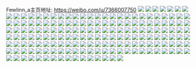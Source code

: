 Fewlinn_a主页地址: https://weibo.com/u/7366007750 
![](https://wx4.sinaimg.cn/mw2000/0082v16Cgy1h9f14r0eazj30u00u0wh8.jpg) 
![](https://wx4.sinaimg.cn/mw2000/0082v16Cgy1h9d1e4vs18j30u0138n5b.jpg) 
![](https://wx4.sinaimg.cn/mw2000/0082v16Cgy1h9d1e3122gj30u014010j.jpg) 
![](https://wx4.sinaimg.cn/mw2000/0082v16Cgy1h9d1e5croxj30u013ntfk.jpg) 
![](https://wx4.sinaimg.cn/mw2000/0082v16Cgy1h9d1e5rtiyj30km10n0vk.jpg) 
![](https://wx4.sinaimg.cn/mw2000/0082v16Cgy1h9balcbztrj327n2y7hdu.jpg) 
![](https://wx4.sinaimg.cn/mw2000/0082v16Cgy1h9bal8y4kkj32c0340qv6.jpg) 
![](https://wx4.sinaimg.cn/mw2000/0082v16Cgy1h8rmoktsblj31mo268b29.jpg) 
![](https://wx4.sinaimg.cn/mw2000/0082v16Cgy1h8rmongqrtj31lm24u1ke.jpg) 
![](https://wx4.sinaimg.cn/mw2000/0082v16Cgy1h8rmolulcwj31e31use55.jpg) 
![](https://wx4.sinaimg.cn/mw2000/0082v16Cgy1h8rmovvvctj31g41xi7tt.jpg) 
![](https://wx4.sinaimg.cn/mw2000/0082v16Cgy1h8rmoxo62bj31fx1x81f1.jpg) 
![](https://wx4.sinaimg.cn/mw2000/0082v16Cgy1h8rmotsbrbj31ho1zkqqw.jpg) 
![](https://wx4.sinaimg.cn/mw2000/0082v16Cgy1h8rmosa872j31c31s34pv.jpg) 
![](https://wx4.sinaimg.cn/mw2000/0082v16Cgy1h8rmoiqdyjj31km23g1kx.jpg) 
![](https://wx4.sinaimg.cn/mw2000/0082v16Cgy1h8rmopr3k6j31mo2684qp.jpg) 
![](https://wx4.sinaimg.cn/mw2000/0082v16Cgy1h8py0ddglmj326m2wuu0x.jpg) 
![](https://wx4.sinaimg.cn/mw2000/0082v16Cgy1h7ozwjzhmyj32c0340hdt.jpg) 
![](https://wx4.sinaimg.cn/mw2000/0082v16Cgy1h7ozzmogaaj33402c01ky.jpg) 
![](https://wx4.sinaimg.cn/mw2000/0082v16Cgy1h7ozz7o1acj30n01dsn36.jpg) 
![](https://wx4.sinaimg.cn/mw2000/0082v16Cgy1h7n8zzn4n3j31mo268b29.jpg) 
![](https://wx4.sinaimg.cn/mw2000/0082v16Cgy1h7n8yzwblnj31mo2687wh.jpg) 
![](https://wx4.sinaimg.cn/mw2000/0082v16Cgy1h7n8sy8fgfj31mo2684qp.jpg) 
![](https://wx4.sinaimg.cn/mw2000/0082v16Cgy1h7n8um18vlj31mo2684qp.jpg) 
![](https://wx4.sinaimg.cn/mw2000/0082v16Cgy1h7n8va95cpj31mo268e81.jpg) 
![](https://wx4.sinaimg.cn/mw2000/0082v16Cgy1h7n8xhi39jj31mo2684qp.jpg) 
![](https://wx4.sinaimg.cn/mw2000/0082v16Cgy1h7n8x1vcjxj31mo268qv5.jpg) 
![](https://wx4.sinaimg.cn/mw2000/0082v16Cgy1h7n9ng4m41j32681mou0x.jpg) 
![](https://wx4.sinaimg.cn/mw2000/0082v16Cgy1h7n8tb4pxxj32681mo7wh.jpg) 
![](https://wx4.sinaimg.cn/mw2000/0082v16Cgy1h7n8vq4j22j32681mo7wh.jpg) 
![](https://wx4.sinaimg.cn/mw2000/0082v16Cgy1h7n8u3nuscj31mo268b29.jpg) 
![](https://wx4.sinaimg.cn/mw2000/0082v16Cgy1h7n8zg4bidj31mo268b29.jpg) 
![](https://wx4.sinaimg.cn/mw2000/0082v16Cgy1h7n8xx3mvuj31mo2684qp.jpg) 
![](https://wx4.sinaimg.cn/mw2000/0082v16Cgy1h7n8yjj4euj31mo2687wh.jpg) 
![](https://wx4.sinaimg.cn/mw2000/0082v16Cgy1h7n9oglbhcj32681mou0x.jpg) 
![](https://wx4.sinaimg.cn/mw2000/0082v16Cgy1h7n9mapodoj32681mo4qq.jpg) 
![](https://wx4.sinaimg.cn/mw2000/0082v16Cgy1h7m5uo34ukj30u0140ah8.jpg) 
![](https://wx4.sinaimg.cn/mw2000/0082v16Cgy1h7kw9fogpcj31400u0jye.jpg) 
![](https://wx4.sinaimg.cn/mw2000/0082v16Cgy1h7kw8wfl1yj31400u0jzs.jpg) 
![](https://wx4.sinaimg.cn/mw2000/0082v16Cgy1h7kw919mkij31400u0ai4.jpg) 
![](https://wx4.sinaimg.cn/mw2000/0082v16Cgy1h7kw9cfjoaj30u0140q85.jpg) 
![](https://wx4.sinaimg.cn/mw2000/0082v16Cgy1h7inuzu4lpj31mo266b29.jpg) 
![](https://wx4.sinaimg.cn/mw2000/0082v16Cgy1h7inuvgcvhj31mo2647wh.jpg) 
![](https://wx4.sinaimg.cn/mw2000/0082v16Cgy1h6ut64k4clj31mk2627wh.jpg) 
![](https://wx4.sinaimg.cn/mw2000/0082v16Cgy1h6ut5xklxkj31oj28q7wh.jpg) 
![](https://wx4.sinaimg.cn/mw2000/0082v16Cgy1h6qmo5chgfj31hd1z1b29.jpg) 
![](https://wx4.sinaimg.cn/mw2000/0082v16Cgy1h6qmo8xsodj31ee1v51iw.jpg) 
![](https://wx4.sinaimg.cn/mw2000/0082v16Cgy1h6qmon2ra4j31mo264k08.jpg) 
![](https://wx4.sinaimg.cn/mw2000/0082v16Cgy1h6qmoickkij32681mm43q.jpg) 
![](https://wx4.sinaimg.cn/mw2000/0082v16Cgy1h6qmoe441zj31jx22j447.jpg) 
![](https://wx4.sinaimg.cn/mw2000/0082v16Cgy1h6qmoaduexj31dw1uhhbv.jpg) 
![](https://wx4.sinaimg.cn/mw2000/0082v16Cgy1h6qmocpactj31hq1zm1kx.jpg) 
![](https://wx4.sinaimg.cn/mw2000/0082v16Cgy1h6qmo6sxisj31k222p7wh.jpg) 
![](https://wx4.sinaimg.cn/mw2000/0082v16Cgy1h6qmobfka8j31hc1z34ns.jpg) 
![](https://wx4.sinaimg.cn/mw2000/0082v16Cgy1h6jps5hm01j32c034044c.jpg) 
![](https://wx4.sinaimg.cn/mw2000/0082v16Cgy1h6jpshr2q2j32c0340b2a.jpg) 
![](https://wx4.sinaimg.cn/mw2000/0082v16Cgy1h6jpsdkipfj32c0340x6p.jpg) 
![](https://wx4.sinaimg.cn/mw2000/0082v16Cgy1h64wdjj8ngj30n01ds75n.jpg) 
![](https://wx4.sinaimg.cn/mw2000/0082v16Cgy1h64wgqzpw7j31k122q4qp.jpg) 
![](https://wx4.sinaimg.cn/mw2000/0082v16Cgy1h48qo7i0l0j32c0340u0y.jpg) 
![](https://wx4.sinaimg.cn/mw2000/0082v16Cgy1h48qwdm5y5j32c03407wj.jpg) 
![](https://wx4.sinaimg.cn/mw2000/0082v16Cgy1h48qwgjvhvj30lo0swai4.jpg) 
![](https://wx4.sinaimg.cn/mw2000/0082v16Cgy1h41n65rc53j32c034be83.jpg) 
![](https://wx4.sinaimg.cn/mw2000/0082v16Cgy1h41n7sr3oyj32a531i7wj.jpg) 
![](https://wx4.sinaimg.cn/mw2000/0082v16Cgy1h41n6d49ndj327o2y6qv6.jpg) 
![](https://wx4.sinaimg.cn/mw2000/0082v16Cgy1h41n5xxte0j32c033zqv6.jpg) 
![](https://wx4.sinaimg.cn/mw2000/0082v16Cgy1h41n6pqqwaj328z2zye83.jpg) 
![](https://wx4.sinaimg.cn/mw2000/0082v16Cgy1h41n5qds76j32512uo1kz.jpg) 
![](https://wx4.sinaimg.cn/mw2000/0082v16Cgy1h41n7397s5j329d30hx6q.jpg) 
![](https://wx4.sinaimg.cn/mw2000/0082v16Cgy1h3kbclortfj30u0140tjw.jpg) 
![](https://wx4.sinaimg.cn/mw2000/0082v16Cgy1h3eplebd01j30u0140ajy.jpg) 
![](https://wx4.sinaimg.cn/mw2000/0082v16Cgy1h3epkhivifj30u013z12k.jpg) 
![](https://wx4.sinaimg.cn/mw2000/0082v16Cgy1h3epkg4i5cj30u013zajf.jpg) 
![](https://wx4.sinaimg.cn/mw2000/0082v16Cgy1h3epkstuqdj30u0140al0.jpg) 
![](https://wx4.sinaimg.cn/mw2000/0082v16Cgy1h3epkqpfomj30u01407e1.jpg) 
![](https://wx4.sinaimg.cn/mw2000/0082v16Cgy1h3epkkuaqij30u014049r.jpg) 
![](https://wx4.sinaimg.cn/mw2000/0082v16Cgy1h3epkmt9qzj30u014048u.jpg) 
![](https://wx4.sinaimg.cn/mw2000/0082v16Cgy1h3epkixu1aj30u01417dg.jpg) 
![](https://wx4.sinaimg.cn/mw2000/0082v16Cgy1h3eprnbt07j30u01407gc.jpg) 
![](https://wx4.sinaimg.cn/mw2000/0082v16Cgy1h3eprjzfk6j30u013z49p.jpg) 
![](https://wx4.sinaimg.cn/mw2000/0082v16Cgy1h3bnhj7744j30n01dskem.jpg) 
![](https://wx4.sinaimg.cn/mw2000/0082v16Cgy1h35xrzc8k7j30u01407b7.jpg) 
![](https://wx4.sinaimg.cn/mw2000/0082v16Cgy1h35xs0d20zj30u014043d.jpg) 
![](https://wx4.sinaimg.cn/mw2000/0082v16Cgy1h35xrxzbzzj30u0140122.jpg) 
![](https://wx4.sinaimg.cn/mw2000/0082v16Cgy1h35xs2mb0ij30u0140jy5.jpg) 
![](https://wx4.sinaimg.cn/mw2000/0082v16Cgy1h35xs1k40jj30u013zwn2.jpg) 
![](https://wx4.sinaimg.cn/mw2000/0082v16Cgy1h35xs4taldj30u0140wnp.jpg) 
![](https://wx4.sinaimg.cn/mw2000/0082v16Cgy1h35xs6acl8j30u0147dpu.jpg) 
![](https://wx4.sinaimg.cn/mw2000/0082v16Cgy1h2i2e4vn96j30u0140ak2.jpg) 
![](https://wx4.sinaimg.cn/mw2000/0082v16Cgy1h2i2duc1prj30u0140k1r.jpg) 
![](https://wx4.sinaimg.cn/mw2000/0082v16Cgy1h2i2dqeu9nj30u0140tfi.jpg) 
![](https://wx4.sinaimg.cn/mw2000/0082v16Cgy1h2i2e3pv07j30u0140guy.jpg) 
![](https://wx4.sinaimg.cn/mw2000/0082v16Cgy1h2i2e0u1egj30u01400y7.jpg) 
![](https://wx4.sinaimg.cn/mw2000/0082v16Cgy1h2i2dsv4vrj30u014010b.jpg) 
![](https://wx4.sinaimg.cn/mw2000/0082v16Cgy1h2i2dzvnlej30u01407gd.jpg) 
![](https://wx4.sinaimg.cn/mw2000/0082v16Cgy1h2f2s5sovqj30u01407a5.jpg) 
![](https://wx4.sinaimg.cn/mw2000/0082v16Cgy1h2f2s27ycxj30u01407bx.jpg) 
![](https://wx4.sinaimg.cn/mw2000/0082v16Cgy1h2f2vnefdoj30sg59mqv5.jpg) 
![](https://wx4.sinaimg.cn/mw2000/0082v16Cgy1h2f2w650gaj30sg59mqv5.jpg) 
![](https://wx4.sinaimg.cn/mw2000/0082v16Cgy1h2f2tk681vj30sg3y8e81.jpg) 
![](https://wx4.sinaimg.cn/mw2000/0082v16Cgy1h2f2tf8fctj30sg59mkjl.jpg) 
![](https://wx4.sinaimg.cn/mw2000/0082v16Cgy1h2f2yvkad2j30sg5x9kjl.jpg) 
![](https://wx4.sinaimg.cn/mw2000/0082v16Cgy1h2f2z5tnnmj30sg4vc4qp.jpg) 
![](https://wx4.sinaimg.cn/mw2000/0082v16Cgy1h2f2ztin0aj30sg59mu0x.jpg) 
![](https://wx4.sinaimg.cn/mw2000/0082v16Cgy1h2bluokhcsj30u0140wni.jpg) 
![](https://wx4.sinaimg.cn/mw2000/0082v16Cgy1h2bluniz8vj30u0140458.jpg) 
![](https://wx4.sinaimg.cn/mw2000/0082v16Cgy1h2bluqxp1ej30u0140wld.jpg) 
![](https://wx4.sinaimg.cn/mw2000/0082v16Cgy1h2bluq1gilj31400u0ag4.jpg) 
![](https://wx4.sinaimg.cn/mw2000/0082v16Cgy1h2blums8xoj31400u0n3o.jpg) 
![](https://wx4.sinaimg.cn/mw2000/0082v16Cgy1h2blupb0ooj31400u044l.jpg) 
![](https://wx4.sinaimg.cn/mw2000/0082v16Cgy1h23j77p244j30u01407c0.jpg) 
![](https://wx4.sinaimg.cn/mw2000/0082v16Cgy1h1xt4p2u16j30n01dsn2i.jpg) 
![](https://wx4.sinaimg.cn/mw2000/0082v16Cgy1h1ol4vblatj32c03404qq.jpg) 
![](https://wx4.sinaimg.cn/mw2000/0082v16Cgy1h1ol4ox9dnj32152pikjm.jpg) 
![](https://wx4.sinaimg.cn/mw2000/0082v16Cgy1h1ol4ytg8bj326p2wxkjm.jpg) 
![](https://wx4.sinaimg.cn/mw2000/0082v16Cgy1h1ol4zyybqj314u1ihb0h.jpg) 
![](https://wx4.sinaimg.cn/mw2000/0082v16Cgy1h1ol4x3chdj32af31wnpe.jpg) 
![](https://wx4.sinaimg.cn/mw2000/0082v16Cgy1h13niulf8sj30u0140thz.jpg) 
![](https://wx4.sinaimg.cn/mw2000/0082v16Cgy1h13nisdxtkj30u0140ai9.jpg) 
![](https://wx4.sinaimg.cn/mw2000/0082v16Cgy1h13niybc0pj30u0140qcl.jpg) 
![](https://wx4.sinaimg.cn/mw2000/0082v16Cgy1h0kzbqk98hj30n01dsadi.jpg) 
![](https://wx4.sinaimg.cn/mw2000/0082v16Cgy1h0kzbobr0oj30n01ds0va.jpg) 
![](https://wx4.sinaimg.cn/mw2000/0082v16Cgy1h0kzc4y49uj30n01ds42w.jpg) 
![](https://wx4.sinaimg.cn/mw2000/0082v16Cgy1h0kzcdlq5zj30n01dstcd.jpg) 
![](https://wx4.sinaimg.cn/mw2000/0082v16Cgy1h0kzcnr243j30n01dsn18.jpg) 
![](https://wx4.sinaimg.cn/mw2000/0082v16Cgy1h0kzd1e7fwj30n01dsn0x.jpg) 
![](https://wx4.sinaimg.cn/mw2000/0082v16Cgy1h0kzd9f2o2j30n01ds0wp.jpg) 
![](https://wx4.sinaimg.cn/mw2000/0082v16Cgy1h0kzdlrfg1j30n01dswj2.jpg) 
![](https://wx4.sinaimg.cn/mw2000/0082v16Cgy1h08i8016j0j30u0140qgg.jpg) 
![](https://wx4.sinaimg.cn/mw2000/0082v16Cgy1h08icbgcagj30u01404al.jpg) 
![](https://wx4.sinaimg.cn/mw2000/0082v16Cgy1h08i75xb0rj30u0140ami.jpg) 
![](https://wx4.sinaimg.cn/mw2000/0082v16Cgy1h08i7s5nc2j30u0140qd7.jpg) 
![](https://wx4.sinaimg.cn/mw2000/0082v16Cgy1h08i793kd9j30u0140gxn.jpg) 
![](https://wx4.sinaimg.cn/mw2000/0082v16Cgy1h08i72iicoj30u0140gxu.jpg) 
![](https://wx4.sinaimg.cn/mw2000/0082v16Cgy1h08i84buynj30u014014y.jpg) 
![](https://wx4.sinaimg.cn/mw2000/0082v16Cgy1h08i86sikgj30u0140gx0.jpg) 
![](https://wx4.sinaimg.cn/mw2000/0082v16Cgy1h08i6z8cjuj30u0140n9x.jpg) 
![](https://wx4.sinaimg.cn/mw2000/0082v16Cgy1h08i6uopt9j30u0140gzd.jpg) 
![](https://wx4.sinaimg.cn/mw2000/0082v16Cgy1h08i7wj3ptj30u0140gyx.jpg) 
![](https://wx4.sinaimg.cn/mw2000/0082v16Cgy1h08i8a8uilj30u0140n8k.jpg) 
![](https://wx4.sinaimg.cn/mw2000/0082v16Cgy1h08i7cdbk8j30u01407f8.jpg) 
![](https://wx4.sinaimg.cn/mw2000/0082v16Cgy1h08i6o4eb0j30u0140alr.jpg) 
![](https://wx4.sinaimg.cn/mw2000/0082v16Cgy1h08i7i09kpj30u00u0tib.jpg) 
![](https://wx4.sinaimg.cn/mw2000/0082v16Cgy1h08i7l8ztej30u00u012i.jpg) 
![](https://wx4.sinaimg.cn/mw2000/0082v16Cgy1h08i7ns0hsj30u0140woi.jpg) 
![](https://wx4.sinaimg.cn/mw2000/0082v16Cgy1h08i6qxo5qj30u0140gw3.jpg) 
![](https://wx4.sinaimg.cn/mw2000/0082v16Cgy1h02vvslp7hj30u01hc4aw.jpg) 
![](https://wx4.sinaimg.cn/mw2000/0082v16Cgy1h02vvwe9swj30u01hcwqa.jpg) 
![](https://wx4.sinaimg.cn/mw2000/0082v16Cgy1h02vvgarh5j30u01hck3h.jpg) 
![](https://wx4.sinaimg.cn/mw2000/0082v16Cgy1h02vv99344j30u01hcgxz.jpg) 
![](https://wx4.sinaimg.cn/mw2000/0082v16Cgy1h02vv36z9pj30u01hc7gs.jpg) 
![](https://wx4.sinaimg.cn/mw2000/0082v16Cgy1h02vvnv2dvj30u01hck3u.jpg) 
![](https://wx4.sinaimg.cn/mw2000/0082v16Cgy1gzr81d9eh0j30sg6bk4qr.jpg) 
![](https://wx4.sinaimg.cn/mw2000/0082v16Cgy1gzr816xfurj30sg5m91kz.jpg) 
![](https://wx4.sinaimg.cn/mw2000/0082v16Cgy1gzr81iadq1j30sg4qqb2a.jpg) 
![](https://wx4.sinaimg.cn/mw2000/0082v16Cgy1gzr81nlp2lj30sg59n4qq.jpg) 
![](https://wx4.sinaimg.cn/mw2000/0082v16Cgy1gzr81tky9oj30sg5j4kjm.jpg) 
![](https://wx4.sinaimg.cn/mw2000/0082v16Cgy1gzr81zkssxj30sg505b2a.jpg) 
![](https://wx4.sinaimg.cn/mw2000/0082v16Cgy1gzr824bq8rj30sg47p4qq.jpg) 
![](https://wx4.sinaimg.cn/mw2000/0082v16Cgy1gzr82a3m1dj30sg5ed7wi.jpg) 
![](https://wx4.sinaimg.cn/mw2000/0082v16Cgy1gzr82gdhqpj30sg85uu0y.jpg) 
![](https://wx4.sinaimg.cn/mw2000/0082v16Cgy1gzktrpix35j30sg1r6n5g.jpg) 
![](https://wx4.sinaimg.cn/mw2000/0082v16Cgy1gzktrqa34kj30ju3kq47q.jpg) 
![](https://wx4.sinaimg.cn/mw2000/0082v16Cgy1gzktrvyz9xj30kl0w9juc.jpg) 
![](https://wx4.sinaimg.cn/mw2000/0082v16Cgy1gyfni13fadj30u014047g.jpg) 
![](https://wx4.sinaimg.cn/mw2000/0082v16Cgy1gyfni27re4j30u01407bu.jpg) 
![](https://wx4.sinaimg.cn/mw2000/0082v16Cgy1gya4tj1y34j30u01haqdq.jpg) 
![](https://wx4.sinaimg.cn/mw2000/0082v16Cgy1gya4tgpdyoj30u01hcak9.jpg) 
![](https://wx4.sinaimg.cn/mw2000/0082v16Cgy1gya4tcnaeoj30u01hak1p.jpg) 
![](https://wx4.sinaimg.cn/mw2000/0082v16Cgy1gya4tei07fj30u01hak23.jpg) 
![](https://wx4.sinaimg.cn/mw2000/0082v16Cgy1gya4tlipimj30u01hck1p.jpg) 
![](https://wx4.sinaimg.cn/mw2000/0082v16Cgy1gyakkthrutj30u01hawot.jpg) 
![](https://wx4.sinaimg.cn/mw2000/0082v16Cgy1gyakkufidsj30u01hagva.jpg) 
